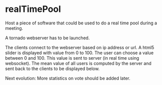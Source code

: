 realTimePool
============

Host a piece of software that could be used to do a real time pool during a meeting.

A tornado webserver has to be launched.

The clients connect to the webserver based on ip address or url. A html5 slider is displayed with value from 0 to 100.
The user can choose a value between 0 and 100. This value is sent to server (in real time using websocket).
The mean value of all users is computed by the server and sent back to the clients to be displayed below.

Next evolution:
More statistics on vote should be added later.
